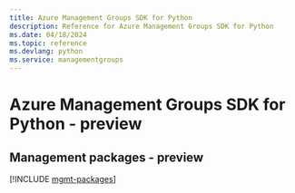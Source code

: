 ```yaml
---
title: Azure Management Groups SDK for Python
description: Reference for Azure Management Groups SDK for Python
ms.date: 04/18/2024
ms.topic: reference
ms.devlang: python
ms.service: managementgroups
---
```

# Azure Management Groups SDK for Python - preview

## Management packages - preview
[!INCLUDE [mgmt-packages](management-groups-mgmt-index.md)]